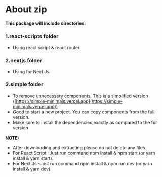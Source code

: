 # About zip

**This package will include directories:**

### 1.react-scripts folder

- Using react script & react router.

### 2.nextjs folder

- Using for Next.Js

### 3.simple folder

- To remove unnecessary components. This is a simplified version ([https://simple-minimals.vercel.app](https://simple-minimals.vercel.app))
- Good to start a new project. You can copy components from the full version.
- Make sure to install the dependencies exactly as compared to the full version

**NOTE:**

- After downloading and extracting please do not delete any files.
- For React Script
  -Just run command npm install & npm start (or yarn install & yarn start).
- For Next.Js
  -Just run command npm install & npm run dev (or yarn install & yarn dev).
